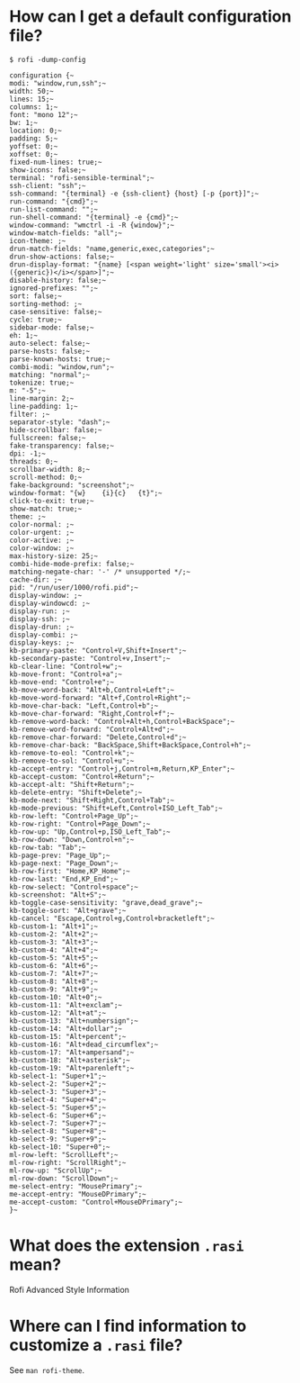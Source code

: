 # How can I get a default configuration file?

    $ rofi -dump-config

    configuration {~
    modi: "window,run,ssh";~
    width: 50;~
    lines: 15;~
    columns: 1;~
    font: "mono 12";~
    bw: 1;~
    location: 0;~
    padding: 5;~
    yoffset: 0;~
    xoffset: 0;~
    fixed-num-lines: true;~
    show-icons: false;~
    terminal: "rofi-sensible-terminal";~
    ssh-client: "ssh";~
    ssh-command: "{terminal} -e {ssh-client} {host} [-p {port}]";~
    run-command: "{cmd}";~
    run-list-command: "";~
    run-shell-command: "{terminal} -e {cmd}";~
    window-command: "wmctrl -i -R {window}";~
    window-match-fields: "all";~
    icon-theme: ;~
    drun-match-fields: "name,generic,exec,categories";~
    drun-show-actions: false;~
    drun-display-format: "{name} [<span weight='light' size='small'><i>({generic})</i></span>]";~
    disable-history: false;~
    ignored-prefixes: "";~
    sort: false;~
    sorting-method: ;~
    case-sensitive: false;~
    cycle: true;~
    sidebar-mode: false;~
    eh: 1;~
    auto-select: false;~
    parse-hosts: false;~
    parse-known-hosts: true;~
    combi-modi: "window,run";~
    matching: "normal";~
    tokenize: true;~
    m: "-5";~
    line-margin: 2;~
    line-padding: 1;~
    filter: ;~
    separator-style: "dash";~
    hide-scrollbar: false;~
    fullscreen: false;~
    fake-transparency: false;~
    dpi: -1;~
    threads: 0;~
    scrollbar-width: 8;~
    scroll-method: 0;~
    fake-background: "screenshot";~
    window-format: "{w}    {i}{c}   {t}";~
    click-to-exit: true;~
    show-match: true;~
    theme: ;~
    color-normal: ;~
    color-urgent: ;~
    color-active: ;~
    color-window: ;~
    max-history-size: 25;~
    combi-hide-mode-prefix: false;~
    matching-negate-char: '-' /* unsupported */;~
    cache-dir: ;~
    pid: "/run/user/1000/rofi.pid";~
    display-window: ;~
    display-windowcd: ;~
    display-run: ;~
    display-ssh: ;~
    display-drun: ;~
    display-combi: ;~
    display-keys: ;~
    kb-primary-paste: "Control+V,Shift+Insert";~
    kb-secondary-paste: "Control+v,Insert";~
    kb-clear-line: "Control+w";~
    kb-move-front: "Control+a";~
    kb-move-end: "Control+e";~
    kb-move-word-back: "Alt+b,Control+Left";~
    kb-move-word-forward: "Alt+f,Control+Right";~
    kb-move-char-back: "Left,Control+b";~
    kb-move-char-forward: "Right,Control+f";~
    kb-remove-word-back: "Control+Alt+h,Control+BackSpace";~
    kb-remove-word-forward: "Control+Alt+d";~
    kb-remove-char-forward: "Delete,Control+d";~
    kb-remove-char-back: "BackSpace,Shift+BackSpace,Control+h";~
    kb-remove-to-eol: "Control+k";~
    kb-remove-to-sol: "Control+u";~
    kb-accept-entry: "Control+j,Control+m,Return,KP_Enter";~
    kb-accept-custom: "Control+Return";~
    kb-accept-alt: "Shift+Return";~
    kb-delete-entry: "Shift+Delete";~
    kb-mode-next: "Shift+Right,Control+Tab";~
    kb-mode-previous: "Shift+Left,Control+ISO_Left_Tab";~
    kb-row-left: "Control+Page_Up";~
    kb-row-right: "Control+Page_Down";~
    kb-row-up: "Up,Control+p,ISO_Left_Tab";~
    kb-row-down: "Down,Control+n";~
    kb-row-tab: "Tab";~
    kb-page-prev: "Page_Up";~
    kb-page-next: "Page_Down";~
    kb-row-first: "Home,KP_Home";~
    kb-row-last: "End,KP_End";~
    kb-row-select: "Control+space";~
    kb-screenshot: "Alt+S";~
    kb-toggle-case-sensitivity: "grave,dead_grave";~
    kb-toggle-sort: "Alt+grave";~
    kb-cancel: "Escape,Control+g,Control+bracketleft";~
    kb-custom-1: "Alt+1";~
    kb-custom-2: "Alt+2";~
    kb-custom-3: "Alt+3";~
    kb-custom-4: "Alt+4";~
    kb-custom-5: "Alt+5";~
    kb-custom-6: "Alt+6";~
    kb-custom-7: "Alt+7";~
    kb-custom-8: "Alt+8";~
    kb-custom-9: "Alt+9";~
    kb-custom-10: "Alt+0";~
    kb-custom-11: "Alt+exclam";~
    kb-custom-12: "Alt+at";~
    kb-custom-13: "Alt+numbersign";~
    kb-custom-14: "Alt+dollar";~
    kb-custom-15: "Alt+percent";~
    kb-custom-16: "Alt+dead_circumflex";~
    kb-custom-17: "Alt+ampersand";~
    kb-custom-18: "Alt+asterisk";~
    kb-custom-19: "Alt+parenleft";~
    kb-select-1: "Super+1";~
    kb-select-2: "Super+2";~
    kb-select-3: "Super+3";~
    kb-select-4: "Super+4";~
    kb-select-5: "Super+5";~
    kb-select-6: "Super+6";~
    kb-select-7: "Super+7";~
    kb-select-8: "Super+8";~
    kb-select-9: "Super+9";~
    kb-select-10: "Super+0";~
    ml-row-left: "ScrollLeft";~
    ml-row-right: "ScrollRight";~
    ml-row-up: "ScrollUp";~
    ml-row-down: "ScrollDown";~
    me-select-entry: "MousePrimary";~
    me-accept-entry: "MouseDPrimary";~
    me-accept-custom: "Control+MouseDPrimary";~
    }~

##
# What does the extension `.rasi` mean?

Rofi Advanced Style Information

# Where can I find information to customize a `.rasi` file?

See `man rofi-theme`.

